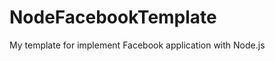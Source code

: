 NodeFacebookTemplate
====================

My template for implement Facebook application with Node.js
